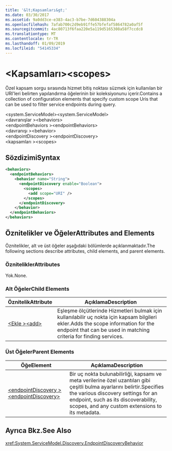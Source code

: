 ```yaml
---
title: '&lt;Kapsamları&gt;'
ms.date: 03/30/2017
ms.assetid: 9a0dd3ce-e383-4ac3-b7be-7d604388304a
ms.openlocfilehash: 7afab700c2d9eb91ffe57bfefaf5864782a0af5f
ms.sourcegitcommit: 4ac80713f6faa220e5a119d5165308a58f7ccdc8
ms.translationtype: MT
ms.contentlocale: tr-TR
ms.lasthandoff: 01/09/2019
ms.locfileid: "54145334"
---
```

# <a name="ltscopesgt"></a><span data-ttu-id="a0c3e-102">&lt;Kapsamları&gt;</span><span class="sxs-lookup"><span data-stu-id="a0c3e-102">&lt;scopes&gt;</span></span>
<span data-ttu-id="a0c3e-103">Özel kapsam sorgu sırasında hizmet bitiş noktası süzmek için kullanılan bir URI'leri belirten yapılandırma öğelerinin bir koleksiyonunu içerir.</span><span class="sxs-lookup"><span data-stu-id="a0c3e-103">Contains a collection of configuration elements that specify custom scope Uris that can be used to filter service endpoints during query.</span></span>  
  
<span data-ttu-id="a0c3e-104">\<system.ServiceModel></span><span class="sxs-lookup"><span data-stu-id="a0c3e-104">\<system.ServiceModel></span></span>  
<span data-ttu-id="a0c3e-105">\<davranışlar ></span><span class="sxs-lookup"><span data-stu-id="a0c3e-105">\<behaviors></span></span>  
<span data-ttu-id="a0c3e-106">\<endpointBehaviors ></span><span class="sxs-lookup"><span data-stu-id="a0c3e-106">\<endpointBehaviors></span></span>  
<span data-ttu-id="a0c3e-107">\<davranışı ></span><span class="sxs-lookup"><span data-stu-id="a0c3e-107">\<behavior></span></span>  
<span data-ttu-id="a0c3e-108">\<endpointDiscovery ></span><span class="sxs-lookup"><span data-stu-id="a0c3e-108">\<endpointDiscovery></span></span>  
<span data-ttu-id="a0c3e-109">\<kapsamları ></span><span class="sxs-lookup"><span data-stu-id="a0c3e-109">\<scopes></span></span>  
  
## <a name="syntax"></a><span data-ttu-id="a0c3e-110">Sözdizimi</span><span class="sxs-lookup"><span data-stu-id="a0c3e-110">Syntax</span></span>  
  
```xml  
<behaviors>
  <endpointBehaviors>
    <behavior name="String">
      <endpointDiscovery enable="Boolean">
        <scopes>
          <add scope="URI" />
        </scopes>
      </endpointDiscovery>
    </behavior>
  </endpointBehaviors>
</behaviors>
```  
  
## <a name="attributes-and-elements"></a><span data-ttu-id="a0c3e-111">Öznitelikler ve Öğeler</span><span class="sxs-lookup"><span data-stu-id="a0c3e-111">Attributes and Elements</span></span>  
 <span data-ttu-id="a0c3e-112">Öznitelikler, alt ve üst öğeler aşağıdaki bölümlerde açıklanmaktadır.</span><span class="sxs-lookup"><span data-stu-id="a0c3e-112">The following sections describe attributes, child elements, and parent elements.</span></span>  
  
### <a name="attributes"></a><span data-ttu-id="a0c3e-113">Öznitelikler</span><span class="sxs-lookup"><span data-stu-id="a0c3e-113">Attributes</span></span>  
 <span data-ttu-id="a0c3e-114">Yok.</span><span class="sxs-lookup"><span data-stu-id="a0c3e-114">None.</span></span>  
  
### <a name="child-elements"></a><span data-ttu-id="a0c3e-115">Alt Öğeler</span><span class="sxs-lookup"><span data-stu-id="a0c3e-115">Child Elements</span></span>  
  
|<span data-ttu-id="a0c3e-116">Öznitelik</span><span class="sxs-lookup"><span data-stu-id="a0c3e-116">Attribute</span></span>|<span data-ttu-id="a0c3e-117">Açıklama</span><span class="sxs-lookup"><span data-stu-id="a0c3e-117">Description</span></span>|  
|---------------|-----------------|  
|[<span data-ttu-id="a0c3e-118">\<Ekle ></span><span class="sxs-lookup"><span data-stu-id="a0c3e-118">\<add></span></span>](../../../../../docs/framework/configure-apps/file-schema/wcf/add-of-scopes.md)|<span data-ttu-id="a0c3e-119">Eşleşme ölçütlerinde Hizmetleri bulmak için kullanılabilir uç nokta için kapsam bilgileri ekler.</span><span class="sxs-lookup"><span data-stu-id="a0c3e-119">Adds the scope information for the endpoint that can be used in matching criteria for finding services.</span></span>|  
  
### <a name="parent-elements"></a><span data-ttu-id="a0c3e-120">Üst Öğeler</span><span class="sxs-lookup"><span data-stu-id="a0c3e-120">Parent Elements</span></span>  
  
|<span data-ttu-id="a0c3e-121">Öğe</span><span class="sxs-lookup"><span data-stu-id="a0c3e-121">Element</span></span>|<span data-ttu-id="a0c3e-122">Açıklama</span><span class="sxs-lookup"><span data-stu-id="a0c3e-122">Description</span></span>|  
|-------------|-----------------|  
|[<span data-ttu-id="a0c3e-123">\<endpointDiscovery ></span><span class="sxs-lookup"><span data-stu-id="a0c3e-123">\<endpointDiscovery></span></span>](../../../../../docs/framework/configure-apps/file-schema/wcf/endpointdiscovery.md)|<span data-ttu-id="a0c3e-124">Bir uç nokta bulunabilirliği, kapsamı ve meta verilerine özel uzantıları gibi çeşitli bulma ayarlarını belirtir.</span><span class="sxs-lookup"><span data-stu-id="a0c3e-124">Specifies the various discovery settings for an endpoint, such as its discoverability, scopes, and any custom extensions to its metadata.</span></span>|  
  
## <a name="see-also"></a><span data-ttu-id="a0c3e-125">Ayrıca Bkz.</span><span class="sxs-lookup"><span data-stu-id="a0c3e-125">See Also</span></span>  
 <xref:System.ServiceModel.Discovery.EndpointDiscoveryBehavior>

